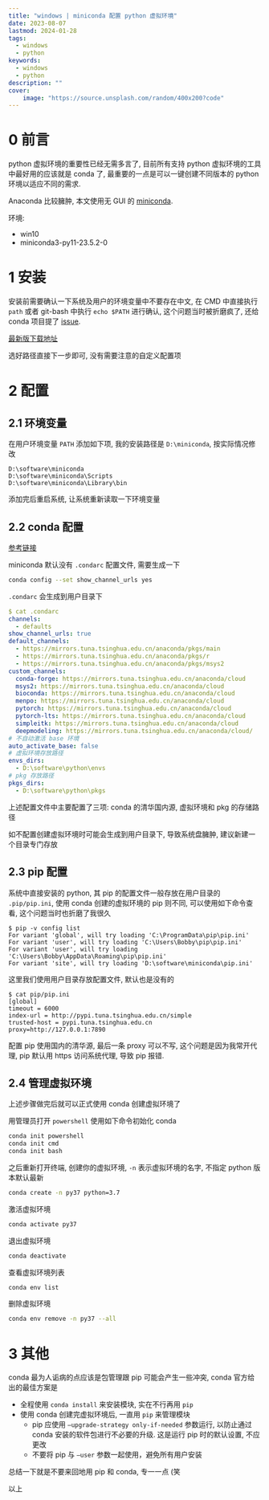 ```yaml
---
title: "windows | miniconda 配置 python 虚拟环境" 
date: 2023-08-07
lastmod: 2024-01-28
tags:
  - windows
  - python
keywords:
  - windows
  - python
description: ""
cover:
    image: "https://source.unsplash.com/random/400x200?code"
---
```


# 0 前言

python 虚拟环境的重要性已经无需多言了, 目前所有支持 python 虚拟环境的工具中最好用的应该就是 conda 了, 最重要的一点是可以一键创建不同版本的 python 环境以适应不同的需求.

Anaconda 比较臃肿, 本文使用无 GUI 的 [miniconda](https://docs.conda.io/en/latest/miniconda.html).

环境:

- win10
- miniconda3-py11-23.5.2-0

# 1 安装

安装前需要确认一下系统及用户的环境变量中不要存在中文, 在 CMD 中直接执行 `path` 或者 git-bash 中执行 `echo $PATH` 进行确认, 这个问题当时被折磨疯了, 还给 conda 项目提了 [issue](https://github.com/conda/conda/issues/12968).

[最新版下载地址](https://repo.anaconda.com/miniconda/Miniconda3-latest-Windows-x86_64.exe)

选好路径直接下一步即可, 没有需要注意的自定义配置项

# 2 配置

## 2.1 环境变量

在用户环境变量 `PATH` 添加如下项, 我的安装路径是 `D:\miniconda`, 按实际情况修改

```text
D:\software\miniconda
D:\software\miniconda\Scripts
D:\software\miniconda\Library\bin
```

添加完后重启系统, 让系统重新读取一下环境变量


## 2.2 conda 配置

[参考链接](https://mirrors.tuna.tsinghua.edu.cn/help/anaconda/)

miniconda 默认没有 `.condarc` 配置文件, 需要生成一下

```bash
conda config --set show_channel_urls yes
```

`.condarc` 会生成到用户目录下

```yaml
$ cat .condarc
channels:
  - defaults
show_channel_urls: true
default_channels:
  - https://mirrors.tuna.tsinghua.edu.cn/anaconda/pkgs/main
  - https://mirrors.tuna.tsinghua.edu.cn/anaconda/pkgs/r
  - https://mirrors.tuna.tsinghua.edu.cn/anaconda/pkgs/msys2
custom_channels:
  conda-forge: https://mirrors.tuna.tsinghua.edu.cn/anaconda/cloud
  msys2: https://mirrors.tuna.tsinghua.edu.cn/anaconda/cloud
  bioconda: https://mirrors.tuna.tsinghua.edu.cn/anaconda/cloud
  menpo: https://mirrors.tuna.tsinghua.edu.cn/anaconda/cloud
  pytorch: https://mirrors.tuna.tsinghua.edu.cn/anaconda/cloud
  pytorch-lts: https://mirrors.tuna.tsinghua.edu.cn/anaconda/cloud
  simpleitk: https://mirrors.tuna.tsinghua.edu.cn/anaconda/cloud
  deepmodeling: https://mirrors.tuna.tsinghua.edu.cn/anaconda/cloud/
# 不自动激活 base 环境
auto_activate_base: false
# 虚拟环境存放路径
envs_dirs:
  - D:\software\python\envs
# pkg 存放路径
pkgs_dirs:
  - D:\software\python\pkgs
```

上述配置文件中主要配置了三项: conda 的清华国内源, 虚拟环境和 pkg 的存储路径

如不配置创建虚拟环境时可能会生成到用户目录下, 导致系统盘臃肿, 建议新建一个目录专门存放

## 2.3 pip 配置

系统中直接安装的 python, 其 pip 的配置文件一般存放在用户目录的 `.pip/pip.ini`, 使用 conda 创建的虚拟环境的 pip 则不同, 可以使用如下命令查看, 这个问题当时也折磨了我很久

```text
$ pip -v config list
For variant 'global', will try loading 'C:\ProgramData\pip\pip.ini'
For variant 'user', will try loading 'C:\Users\Bobby\pip\pip.ini'
For variant 'user', will try loading 'C:\Users\Bobby\AppData\Roaming\pip\pip.ini'
For variant 'site', will try loading 'D:\software\miniconda\pip.ini'
```

这里我们使用用户目录存放配置文件, 默认也是没有的

```text
$ cat pip/pip.ini
[global]
timeout = 6000
index-url = http://pypi.tuna.tsinghua.edu.cn/simple
trusted-host = pypi.tuna.tsinghua.edu.cn
proxy=http://127.0.0.1:7890
```

配置 pip 使用国内的清华源, 最后一条 proxy 可以不写, 这个问题是因为我常开代理, pip 默认用 https 访问系统代理, 导致 pip 报错.

## 2.4 管理虚拟环境

上述步骤做完后就可以正式使用 conda 创建虚拟环境了

用管理员打开 `powershell` 使用如下命令初始化 conda

```bash
conda init powershell
conda init cmd
conda init bash
```

之后重新打开终端, 创建你的虚拟环境, `-n` 表示虚拟环境的名字, 不指定 python 版本默认最新

```bash
conda create -n py37 python=3.7
```

激活虚拟环境

```bash
conda activate py37
```

退出虚拟环境

```bash
conda deactivate
```

查看虚拟环境列表

```bash
conda env list
```

删除虚拟环境

```bash
conda env remove -n py37 --all
```

# 3 其他

conda 最为人诟病的点应该是包管理跟 pip 可能会产生一些冲突, conda 官方给出的最佳方案是

- 全程使用 `conda install` 来安装模块, 实在不行再用 `pip`
- 使用 conda 创建完虚拟环境后, 一直用 `pip` 来管理模块
    - pip 应使用 `–upgrade-strategy only-if-needed` 参数运行, 以防止通过 conda 安装的软件包进行不必要的升级. 这是运行 pip 时的默认设置, 不应更改
    - 不要将 pip 与 `–user` 参数一起使用，避免所有用户安装

总结一下就是不要来回地用 pip 和 conda, 专一一点 (笑

以上
